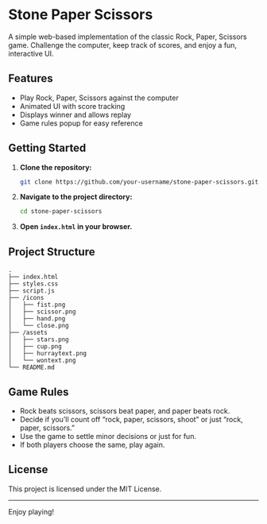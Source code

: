# Stone Paper Scissors

A simple web-based implementation of the classic Rock, Paper, Scissors game. Challenge the computer, keep track of scores, and enjoy a fun, interactive UI.

## Features

- Play Rock, Paper, Scissors against the computer
- Animated UI with score tracking
- Displays winner and allows replay
- Game rules popup for easy reference

## Getting Started

1. **Clone the repository:**
    ```bash
    git clone https://github.com/your-username/stone-paper-scissors.git
    ```
2. **Navigate to the project directory:**
    ```bash
    cd stone-paper-scissors
    ```
3. **Open `index.html` in your browser.**

## Project Structure

```
.
├── index.html
├── styles.css
├── script.js
├── /icons
│   ├── fist.png
│   ├── scissor.png
│   ├── hand.png
│   └── close.png
├── /assets
│   ├── stars.png
│   ├── cup.png
│   ├── hurraytext.png
│   └── wontext.png
└── README.md
```

## Game Rules

- Rock beats scissors, scissors beat paper, and paper beats rock.
- Decide if you’ll count off “rock, paper, scissors, shoot” or just “rock, paper, scissors.”
- Use the game to settle minor decisions or just for fun.
- If both players choose the same, play again.

## License

This project is licensed under the MIT License.

---

Enjoy playing!